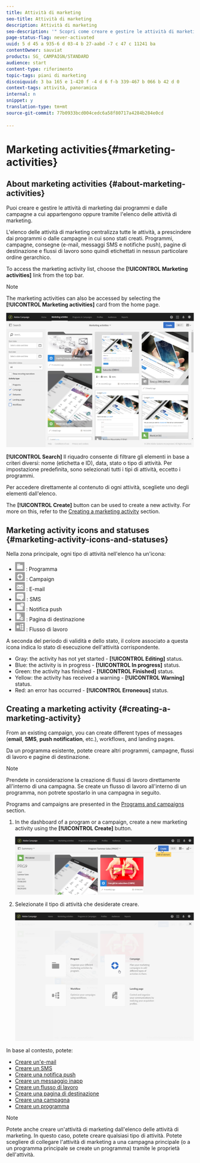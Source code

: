 ```yaml
---
title: Attività di marketing
seo-title: Attività di marketing
description: Attività di marketing
seo-description: '" Scopri come creare e gestire le attività di marketing: campagne, e-mail, SMS e consegne push, pagine di destinazione, flussi di lavoro. Potete progettare facilmente una nuova attività, modificarne una esistente e controllarne lo stato e la validità. "'
page-status-flag: never-activated
uuid: 5 d 45 a 935-6 d 03-4 b 27-aabd -7 c 47 c 11241 ba
contentOwner: sauviat
products: SG_ CAMPAIGN/STANDARD
audience: start
content-type: riferimento
topic-tags: piani di marketing
discoiquuid: 3 ba 165 e 1-420 f -4 d 6 f-b 339-467 b 066 b 42 d 0
context-tags: attività, panoramica
internal: n
snippet: y
translation-type: tm+mt
source-git-commit: 77b0933bcd004cedc6a58f80717a4284b284e0cd

---
```



# Marketing activities{#marketing-activities}

## About marketing activities {#about-marketing-activities}

Puoi creare e gestire le attività di marketing dai programmi e dalle campagne a cui appartengono oppure tramite l'elenco delle attività di marketing.

L'elenco delle attività di marketing centralizza tutte le attività, a prescindere dai programmi o dalle campagne in cui sono stati creati. Programmi, campagne, consegne (e-mail, messaggi SMS e notifiche push), pagine di destinazione e flussi di lavoro sono quindi etichettati in nessun particolare ordine gerarchico.

To access the marketing activity list, choose the **[!UICONTROL Marketing activities]** link from the top bar.

>[!NOTE]
>
>The marketing activities can also be accessed by selecting the **[!UICONTROL Marketing activities]** card from the home page.

![](assets/marketing_activities_1.png)

**[!UICONTROL Search]** Il riquadro consente di filtrare gli elementi in base a criteri diversi: nome (etichetta e ID), data, stato o tipo di attività. Per impostazione predefinita, sono selezionati tutti i tipi di attività, eccetto i programmi.

Per accedere direttamente al contenuto di ogni attività, scegliete uno degli elementi dall'elenco.

The **[!UICONTROL Create]** button can be used to create a new activity. For more on this, refer to the [Creating a marketing activity](../../start/using/marketing-activities.md#creating-a-marketing-activity) section.

## Marketing activity icons and statuses {#marketing-activity-icons-and-statuses}

Nella zona principale, ogni tipo di attività nell'elenco ha un'icona:

* ![](assets/marketing_program_icon.png) : Programma
* ![](assets/marketing_campaign_icon.png) : Campaign
* ![](assets/marketing_email_icon.png) : E-mail
* ![](assets/marketing_sms_icon.png) : SMS
* ![](assets/marketing_push_icon.png) : Notifica push
* ![](assets/marketing_lp_icon.png) : Pagina di destinazione
* ![](assets/marketing_workflow_icon.png) : Flusso di lavoro

A seconda del periodo di validità e dello stato, il colore associato a questa icona indica lo stato di esecuzione dell'attività corrispondente.

* Gray: the activity has not yet started - **[!UICONTROL Editing]** status.
* Blue: the activity is in progress - **[!UICONTROL In progress]** status.
* Green: the activity has finished - **[!UICONTROL Finished]** status.
* Yellow: the activity has received a warning - **[!UICONTROL Warning]** status.
* Red: an error has occurred - **[!UICONTROL Erroneous]** status.

## Creating a marketing activity {#creating-a-marketing-activity}

From an existing campaign, you can create different types of messages (**email**, **SMS**, **push notification**, etc.), workflows, and landing pages.

Da un programma esistente, potete creare altri programmi, campagne, flussi di lavoro e pagine di destinazione.

>[!NOTE]
>
>Prendete in considerazione la creazione di flussi di lavoro direttamente all'interno di una campagna. Se create un flusso di lavoro all'interno di un programma, non potrete spostarlo in una campagna in seguito.

Programs and campaigns are presented in the [Programs and campaigns](../../start/using/programs-and-campaigns.md) section.

1. In the dashboard of a program or a campaign, create a new marketing activity using the **[!UICONTROL Create]** button.

   ![](assets/marketing_activiy_creation_1.png)

1. Selezionate il tipo di attività che desiderate creare.

   ![](assets/marketing_activiy_creation_2.png)

In base al contesto, potete:

* [Creare un'e-mail](../../channels/using/creating-an-email.md)
* [Creare un SMS](../../channels/using/creating-an-sms-message.md)
* [Creare una notifica push](../../channels/using/preparing-and-sending-a-push-notification.md)
* [Creare un messaggio inapp](../../channels/using/about-in-app-messaging.md)
* [Creare un flusso di lavoro](../../automating/using/building-a-workflow.md#creating-a-workflow)
* [Creare una pagina di destinazione](../../channels/using/about-landing-pages.md)
* [Creare una campagna](../../start/using/programs-and-campaigns.md#creating-a-campaign)
* [Creare un programma](../../start/using/programs-and-campaigns.md#creating-a-program)

>[!NOTE]
>
>Potete anche creare un'attività di marketing dall'elenco delle attività di marketing. In questo caso, potete creare qualsiasi tipo di attività. Potete scegliere di collegare l'attività di marketing a una campagna principale (o a un programma principale se create un programma) tramite le proprietà dell'attività.

